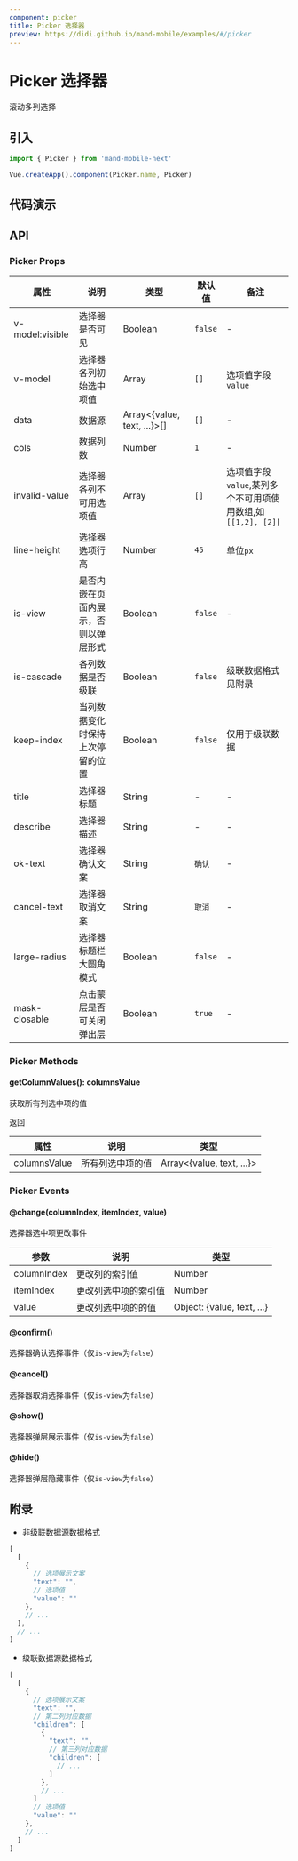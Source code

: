 ```yaml
---
component: picker
title: Picker 选择器
preview: https://didi.github.io/mand-mobile/examples/#/picker
---
```


# Picker 选择器

滚动多列选择

## 引入

```javascript
import { Picker } from 'mand-mobile-next'

Vue.createApp().component(Picker.name, Picker)
```

## 代码演示

<demo-wrapper
  src="src/packages/picker/demo"
  :demos="demos"
/>

<script setup>
const demos = import.meta.globEager('../../../src/packages/picker/demo/demo*.vue')
</script>

## API

### Picker Props
|属性 | 说明 | 类型 | 默认值 | 备注|
|----|-----|------|------|------|
|v-model:visible|选择器是否可见|Boolean|`false`|-|
|v-model|选择器各列初始选中项值|Array|`[]`|选项值字段`value`|
|data|数据源|Array<{value, text, ...}>[]|`[]`|-|
|cols|数据列数|Number|`1`|-|
|invalid-value|选择器各列不可用选项值|Array|`[]`|选项值字段`value`,某列多个不可用项使用数组,如`[[1,2], [2]]`|
|line-height|选择器选项行高|Number|`45`|单位`px`|
|is-view|是否内嵌在页面内展示，否则以弹层形式|Boolean|`false`|-|
|is-cascade|各列数据是否级联|Boolean|`false`|级联数据格式见附录|
|keep-index|当列数据变化时保持上次停留的位置|Boolean|`false`|仅用于级联数据|  
|title|选择器标题|String|-|-|
|describe|选择器描述|String|-|-|
|ok-text|选择器确认文案|String|`确认`|-|
|cancel-text|选择器取消文案|String|`取消`|-|
|large-radius|选择器标题栏大圆角模式|Boolean|`false`|-|
|mask-closable|点击蒙层是否可关闭弹出层|Boolean|`true`|-|

### Picker Methods

#### getColumnValues(): columnsValue
获取所有列选中项的值

返回

|属性 | 说明 | 类型|
|----|-----|------|
|columnsValue|所有列选中项的值|Array<{value, text, ...}>|

### Picker Events

#### @change(columnIndex, itemIndex, value)
选择器选中项更改事件

|参数 | 说明 | 类型|
|----|-----|------|
|columnIndex|更改列的索引值|Number|
|itemIndex|更改列选中项的索引值|Number|
|value|更改列选中项的的值|Object: {value, text, ...}|

#### @confirm()
选择器确认选择事件（仅`is-view`为`false`）

#### @cancel()
选择器取消选择事件（仅`is-view`为`false`）

#### @show()
选择器弹层展示事件（仅`is-view`为`false`）

#### @hide()
选择器弹层隐藏事件（仅`is-view`为`false`）

## 附录

* 非级联数据源数据格式

```javascript
[
  [
    {
      // 选项展示文案
      "text": "",
      // 选项值
      "value": ""
    },
    // ...
  ],
  // ...
]
```

* 级联数据源数据格式

```javascript
[
  [
    {
      // 选项展示文案
      "text": "",
      // 第二列对应数据
      "children": [
        {
          "text": "",
          // 第三列对应数据
          "children": [
            // ...
          ]
        },
        // ...
      ]
      // 选项值
      "value": ""
    },
    // ...
  ]
]
```

